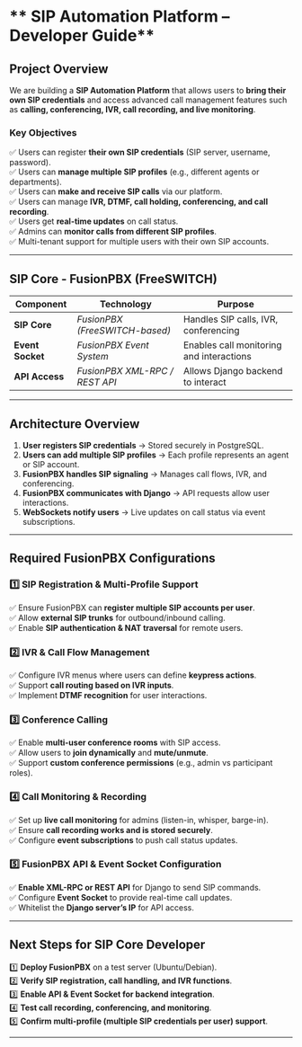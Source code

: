 # ** SIP Automation Platform – Developer Guide**

## **Project Overview**
We are building a **SIP Automation Platform** that allows users to **bring their own SIP credentials** and access advanced call management features such as **calling, conferencing, IVR, call recording, and live monitoring**.

### **Key Objectives**
✅ Users can register **their own SIP credentials** (SIP server, username, password).  
✅ Users can **manage multiple SIP profiles** (e.g., different agents or departments).  
✅ Users can **make and receive SIP calls** via our platform.  
✅ Users can manage **IVR, DTMF, call holding, conferencing, and call recording**.  
✅ Users get **real-time updates** on call status.  
✅ Admins can **monitor calls from different SIP profiles**.  
✅ Multi-tenant support for multiple users with their own SIP accounts.  

---

## **SIP Core - FusionPBX (FreeSWITCH)**
| **Component**      | **Technology**                     | **Purpose**                              |
|--------------------|------------------------------------|------------------------------------------|
| **SIP Core**       | *FusionPBX (FreeSWITCH-based)*     | Handles SIP calls, IVR, conferencing     |
| **Event Socket**   | *FusionPBX Event System*          | Enables call monitoring and interactions |
| **API Access**     | *FusionPBX XML-RPC / REST API*    | Allows Django backend to interact        |

---

## **Architecture Overview**
1. **User registers SIP credentials** → Stored securely in PostgreSQL.
2. **Users can add multiple SIP profiles** → Each profile represents an agent or SIP account.
3. **FusionPBX handles SIP signaling** → Manages call flows, IVR, and conferencing.
4. **FusionPBX communicates with Django** → API requests allow user interactions.
5. **WebSockets notify users** → Live updates on call status via event subscriptions.

---

## **Required FusionPBX Configurations**
### **1️⃣ SIP Registration & Multi-Profile Support**
✅ Ensure FusionPBX can **register multiple SIP accounts per user**.  
✅ Allow **external SIP trunks** for outbound/inbound calling.  
✅ Enable **SIP authentication & NAT traversal** for remote users.  

### **2️⃣ IVR & Call Flow Management**
✅ Configure IVR menus where users can define **keypress actions**.  
✅ Support **call routing based on IVR inputs**.  
✅ Implement **DTMF recognition** for user interactions.  

### **3️⃣ Conference Calling**
✅ Enable **multi-user conference rooms** with SIP access.  
✅ Allow users to **join dynamically** and **mute/unmute**.  
✅ Support **custom conference permissions** (e.g., admin vs participant roles).  

### **4️⃣ Call Monitoring & Recording**
✅ Set up **live call monitoring** for admins (listen-in, whisper, barge-in).  
✅ Ensure **call recording works and is stored securely**.  
✅ Configure **event subscriptions** to push call status updates.  

### **5️⃣ FusionPBX API & Event Socket Configuration**
✅ **Enable XML-RPC or REST API** for Django to send SIP commands.  
✅ Configure **Event Socket** to provide real-time call updates.  
✅ Whitelist the **Django server’s IP** for API access.  

---

## **Next Steps for SIP Core Developer**
1️⃣ **Deploy FusionPBX** on a test server (Ubuntu/Debian).  
2️⃣ **Verify SIP registration, call handling, and IVR functions**.  
3️⃣ **Enable API & Event Socket for backend integration**.  
4️⃣ **Test call recording, conferencing, and monitoring**.  
5️⃣ **Confirm multi-profile (multiple SIP credentials per user) support**.  

---

